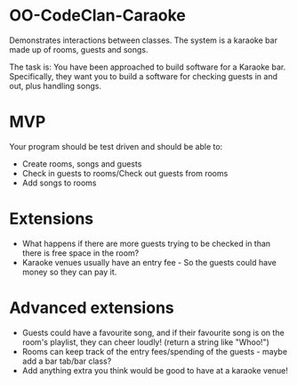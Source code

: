 # OO-CodeClan-Caraoke
Demonstrates interactions between classes. The system is a karaoke bar made up of rooms, guests and songs.

The task is:
You have been approached to build software for a Karaoke bar. Specifically, they want you to build a software for checking guests in and out, plus handling songs.

# MVP
Your program should be test driven and should be able to:
* Create rooms, songs and guests
* Check in guests to rooms/Check out guests from rooms
* Add songs to rooms

# Extensions
* What happens if there are more guests trying to be checked in than there is free space in the room?
* Karaoke venues usually have an entry fee - So the guests could have money so they can pay it.

# Advanced extensions
* Guests could have a favourite song, and if their favourite song is on the room's playlist, they can cheer loudly! (return a string like "Whoo!")
* Rooms can keep track of the entry fees/spending of the guests - maybe add a bar tab/bar class?
* Add anything extra you think would be good to have at a karaoke venue!

